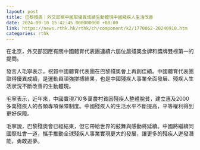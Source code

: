 ```yaml
---
layout: post
title: 巴黎殘奧｜外交部稱中國取優異成績生動體現中國殘疾人生活改善
date: 2024-09-10 15:42:45.000000000 +08:00
link: https://news.rthk.hk/rthk/ch/component/k2/1770062-20240910.htm
categories: rthk
---
```


在北京，外交部回應有關中國體育代表團連續六屆位居殘奧金牌和獎牌雙榜第一的提問。

發言人毛寧表示，祝賀中國體育代表團在巴黎殘奧會上再創佳績。中國體育代表團取得優異成績，是運動員頑強拼搏結果，也是中國殘疾人事業全面發展、殘疾人生活狀況不斷改善的生動體現。

毛寧表示，近年來，中國實現710多萬農村貧困殘疾人整體脫貧，建立惠及2000多萬殘疾人的各類專項保障制度。中國殘疾人的生活水平不斷提高，平等權利得到更好保障。

毛寧說，巴黎殘奧會已經結束，但它帶給世界的鼓舞與感動將延續。中國將繼續同國際社會一道，攜手推動全球殘疾人事業實現更大的發展，讓更多的殘疾人迸發潛能，勇敢追夢。

